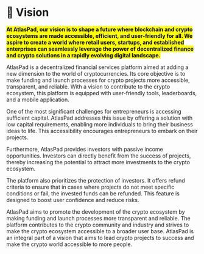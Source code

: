 # 🎫 Vision

<mark class="highlight">**At AtlasPad, our vision is to shape a future where blockchain and crypto ecosystems are made accessible, efficient, and user-friendly for all. We aspire to create a world where retail users, startups, and established enterprises can seamlessly leverage the power of decentralized finance and crypto solutions in a rapidly evolving digital landscape.**</mark>

AtlasPad is a decentralized financial services platform aimed at adding a new dimension to the world of cryptocurrencies. Its core objective is to make funding and launch processes for crypto projects more accessible, transparent, and reliable. With a vision to contribute to the crypto ecosystem, this platform is equipped with user-friendly tools, leaderboards, and a mobile application.

One of the most significant challenges for entrepreneurs is accessing sufficient capital. AtlasPad addresses this issue by offering a solution with low capital requirements, enabling more individuals to bring their business ideas to life. This accessibility encourages entrepreneurs to embark on their projects.

Furthermore, AtlasPad provides investors with passive income opportunities. Investors can directly benefit from the success of projects, thereby increasing the potential to attract more investments to the crypto ecosystem.

The platform also prioritizes the protection of investors. It offers refund criteria to ensure that in cases where projects do not meet specific conditions or fail, the invested funds can be refunded. This feature is designed to boost user confidence and reduce risks.

AtlasPad aims to promote the development of the crypto ecosystem by making funding and launch processes more transparent and reliable. The platform contributes to the crypto community and industry and strives to make the crypto ecosystem accessible to a broader user base. AtlasPad is an integral part of a vision that aims to lead crypto projects to success and make the crypto world accessible to more people.
